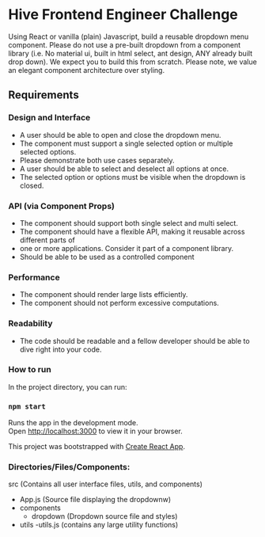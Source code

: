 # Hive Frontend Engineer Challenge

Using React or vanilla (plain) Javascript, build a reusable dropdown menu component. Please
do not use a pre-built dropdown from a component library (i.e. No material ui, built in html
select, ant design, ANY already built drop down). We expect you to build this from scratch.
Please note, we value an elegant component architecture over styling.

## Requirements

### Design and Interface

- A user should be able to open and close the dropdown menu.
- The component must support a single selected option or multiple selected options.
- Please demonstrate both use cases separately.
- A user should be able to select and deselect all options at once.
- The selected option or options must be visible when the dropdown is closed.

### API (via Component Props)

- The component should support both single select and multi select.
- The component should have a flexible API, making it reusable across different parts of
- one or more applications. Consider it part of a component library.
- Should be able to be used as a controlled component

### Performance

- The component should render large lists efficiently.
- The component should not perform excessive computations.

### Readability

- The code should be readable and a fellow developer should be able to dive right into
  your code.

### How to run

In the project directory, you can run:

### `npm start`

Runs the app in the development mode.\
Open [http://localhost:3000](http://localhost:3000) to view it in your browser.

This project was bootstrapped with [Create React App](https://github.com/facebook/create-react-app).

### Directories/Files/Components:

src (Contains all user interface files, utils, and components)

- App.js (Source file displaying the dropdownw)
- components
  - dropdown (Dropdown source file and styles)
- utils
  -utils.js (contains any large utility functions)
